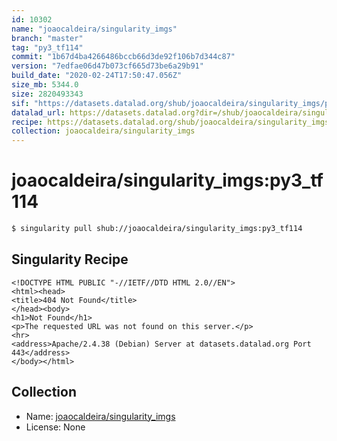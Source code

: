 ```yaml
---
id: 10302
name: "joaocaldeira/singularity_imgs"
branch: "master"
tag: "py3_tf114"
commit: "1b67d4ba4266486bccb66d3de92f106b7d344c87"
version: "7edfae06d47b073cf665d73be6a29b91"
build_date: "2020-02-24T17:50:47.056Z"
size_mb: 5344.0
size: 2820493343
sif: "https://datasets.datalad.org/shub/joaocaldeira/singularity_imgs/py3_tf114/2020-02-24-1b67d4ba-7edfae06/7edfae06d47b073cf665d73be6a29b91.sif"
datalad_url: https://datasets.datalad.org?dir=/shub/joaocaldeira/singularity_imgs/py3_tf114/2020-02-24-1b67d4ba-7edfae06/
recipe: https://datasets.datalad.org/shub/joaocaldeira/singularity_imgs/py3_tf114/2020-02-24-1b67d4ba-7edfae06/Singularity
collection: joaocaldeira/singularity_imgs
---
```


# joaocaldeira/singularity_imgs:py3_tf114

```bash
$ singularity pull shub://joaocaldeira/singularity_imgs:py3_tf114
```

## Singularity Recipe

```singularity
<!DOCTYPE HTML PUBLIC "-//IETF//DTD HTML 2.0//EN">
<html><head>
<title>404 Not Found</title>
</head><body>
<h1>Not Found</h1>
<p>The requested URL was not found on this server.</p>
<hr>
<address>Apache/2.4.38 (Debian) Server at datasets.datalad.org Port 443</address>
</body></html>
```

## Collection

 - Name: [joaocaldeira/singularity_imgs](https://github.com/joaocaldeira/singularity_imgs)
 - License: None

